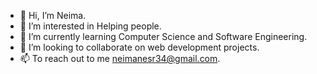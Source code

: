 - 👋 Hi, I’m Neima.
- 👀 I’m interested in Helping people.
- 🌱 I’m currently learning Computer Science and Software Engineering.
- 💞️ I’m looking to collaborate on web development projects.
- 📫 To reach out to me neimanesr34@gmail.com.

<!---
Nemuuuu/Nemuuuu is a ✨ special ✨ repository because its `README.md` (this file) appears on your GitHub profile.
You can click the Preview link to take a look at your changes.
--->
